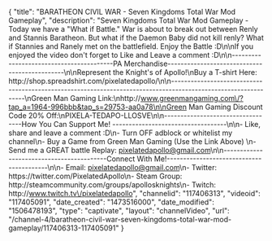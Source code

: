 {
    "title": "BARATHEON CIVIL WAR - Seven Kingdoms Total War Mod Gameplay",
    "description": "Seven Kingdoms Total War Mod Gameplay - Today we have a \"What if Battle.\" War is about to break out between Renly and Stannis Baratheon.  But what if the Daemon Baby did not kill renly?  What if Stannies and Ranely met on the battlefield. Enjoy the Battle :D\n\nIf you enjoyed the video don't forget to Like and Leave a comment :D\n\n-----------------------------------------PA Merchandise----------------------------------------------\n\nRepresent the Knight's of Apollo!\nBuy a T-shirt Here: http:\/\/shop.spreadshirt.com\/pixelatedapollo\/\n\n---------------------------------------------------------------------------------------------------------------\nGreen Man Gaming Link:\nhttp:\/\/www.greenmangaming.com\/?tap_a=1964-996bbb&tap_s=29753-aa0a78\n\nGreen Man Gaming Discount Code 20% Off:\nPIXELA-TEDAPO-LLOSVE\n\n----------------------------------How You Can Support Me! -----------------------------------\n\n- Like, share and leave a comment :D\n- Turn OFF adblock or whitelist my channel\n- Buy a Game from Green Man Gaming (Use the Link Above) \n- Send me a GREAT battle Replay: pixelatedapollo@gmail.com\n\n------------------------------------------Connect With Me!-----------------------------------------\n\n- Email: pixelatedapollo@gmail.com\n- Twitter: https:\/\/twitter.com\/PixelatedApollo\n- Steam Group:  http:\/\/steamcommunity.com\/groups\/apollosknights\n- Twitch: http:\/\/www.twitch.tv\/pixelatedapollo",
    "channelid": "117406313",
    "videoid": "117405091",
    "date_created": "1473516000",
    "date_modified": "1506478193",
    "type": "captivate",
    "layout": "channelVideo",
    "url": "\/channel-4\/baratheon-civil-war-seven-kingdoms-total-war-mod-gameplay\/117406313-117405091"
}